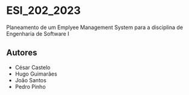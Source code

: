 # ESI_202_2023
Planeamento de um Emplyee Management System para a disciplina de Engenharia de Software I

## Autores
* César Castelo
* Hugo Guimarães
* João Santos
* Pedro Pinho
